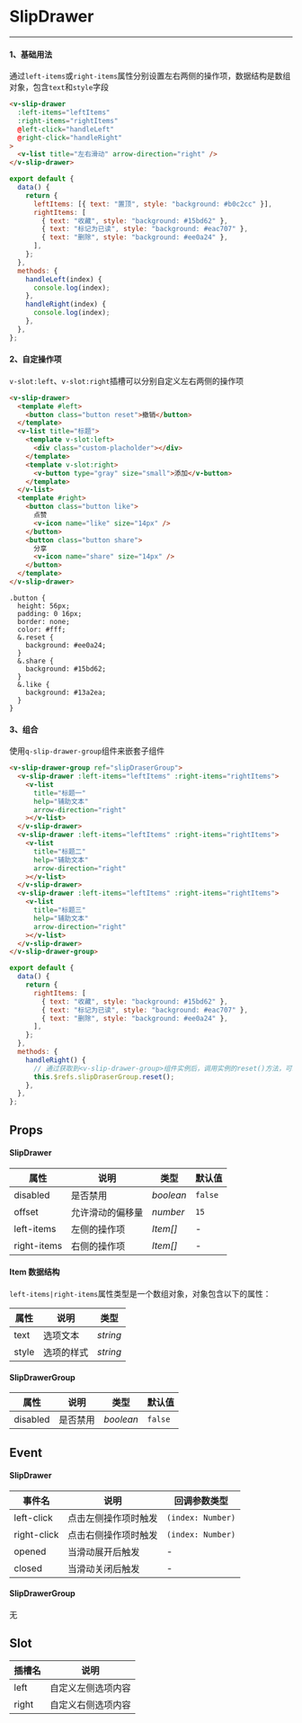 # SlipDrawer

---

#### 1、基础用法

通过`left-items`或`right-items`属性分别设置左右两侧的操作项，数据结构是数组对象，包含`text`和`style`字段

```html
<v-slip-drawer
  :left-items="leftItems"
  :right-items="rightItems"
  @left-click="handleLeft"
  @right-click="handleRight"
>
  <v-list title="左右滑动" arrow-direction="right" />
</v-slip-drawer>
```

```js
export default {
  data() {
    return {
      leftItems: [{ text: "置顶", style: "background: #b0c2cc" }],
      rightItems: [
        { text: "收藏", style: "background: #15bd62" },
        { text: "标记为已读", style: "background: #eac707" },
        { text: "删除", style: "background: #ee0a24" },
      ],
    };
  },
  methods: {
    handleLeft(index) {
      console.log(index);
    },
    handleRight(index) {
      console.log(index);
    },
  },
};
```

#### 2、自定操作项

`v-slot:left`、`v-slot:right`插槽可以分别自定义左右两侧的操作项

```html
<v-slip-drawer>
  <template #left>
    <button class="button reset">撤销</button>
  </template>
  <v-list title="标题">
    <template v-slot:left>
      <div class="custom-placholder"></div>
    </template>
    <template v-slot:right>
      <v-button type="gray" size="small">添加</v-button>
    </template>
  </v-list>
  <template #right>
    <button class="button like">
      点赞
      <v-icon name="like" size="14px" />
    </button>
    <button class="button share">
      分享
      <v-icon name="share" size="14px" />
    </button>
  </template>
</v-slip-drawer>
```

```less
.button {
  height: 56px;
  padding: 0 16px;
  border: none;
  color: #fff;
  &.reset {
    background: #ee0a24;
  }
  &.share {
    background: #15bd62;
  }
  &.like {
    background: #13a2ea;
  }
}
```

#### 3、组合

使用`q-slip-drawer-group`组件来嵌套子组件

```html
<v-slip-drawer-group ref="slipDraserGroup">
  <v-slip-drawer :left-items="leftItems" :right-items="rightItems">
    <v-list
      title="标题一"
      help="辅助文本"
      arrow-direction="right"
    ></v-list>
  </v-slip-drawer>
  <v-slip-drawer :left-items="leftItems" :right-items="rightItems">
    <v-list
      title="标题二"
      help="辅助文本"
      arrow-direction="right"
    ></v-list>
  </v-slip-drawer>
  <v-slip-drawer :left-items="leftItems" :right-items="rightItems">
    <v-list
      title="标题三"
      help="辅助文本"
      arrow-direction="right"
    ></v-list>
  </v-slip-drawer>
</v-slip-drawer-group>
```

```js
export default {
  data() {
    return {
      rightItems: [
        { text: "收藏", style: "background: #15bd62" },
        { text: "标记为已读", style: "background: #eac707" },
        { text: "删除", style: "background: #ee0a24" },
      ],
    };
  },
  methods: {
    handleRight() {
      // 通过获取到<v-slip-drawer-group>组件实例后，调用实例的reset()方法，可以收起抽屉
      this.$refs.slipDraserGroup.reset();
    },
  },
};
```

## Props

#### SlipDrawer

| 属性        | 说明             | 类型      | 默认值  |
| ----------- | ---------------- | --------- | ------- |
| disabled    | 是否禁用         | _boolean_ | `false` |
| offset      | 允许滑动的偏移量 | _number_  | `15`    |
| left-items  | 左侧的操作项     | _Item[]_  | -       |
| right-items | 右侧的操作项     | _Item[]_  | -       |

#### Item 数据结构

`left-items|right-items`属性类型是一个数组对象，对象包含以下的属性：

| 属性  | 说明       | 类型     |
| ----- | ---------- | -------- |
| text  | 选项文本   | _string_ |
| style | 选项的样式 | _string_ |

#### SlipDrawerGroup

| 属性     | 说明     | 类型      | 默认值  |
| -------- | -------- | --------- | ------- |
| disabled | 是否禁用 | _boolean_ | `false` |

## Event

#### SlipDrawer

| 事件名      | 说明                 | 回调参数类型      |
| ----------- | -------------------- | ----------------- |
| left-click  | 点击左侧操作项时触发 | `(index: Number)` |
| right-click | 点击右侧操作项时触发 | `(index: Number)` |
| opened      | 当滑动展开后触发     | -                 |
| closed      | 当滑动关闭后触发     | -                 |

#### SlipDrawerGroup

无

## Slot

| 插槽名 | 说明               |
| ------ | ------------------ |
| left   | 自定义左侧选项内容 |
| right  | 自定义右侧选项内容 |
